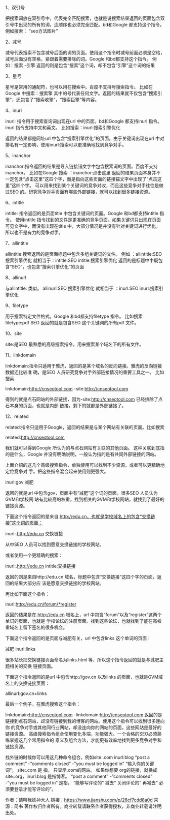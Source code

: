 1、双引号

把搜索词放在双引号中，代表完全匹配搜索，也就是说搜索结果返回的页面包含双引号中出现的所有的词，连顺序也必须完全匹配。bd和Google 都支持这个指令。例如搜索： “seo方法图片”

2、减号

减号代表搜索不包含减号后面的词的页面。使用这个指令时减号前面必须是空格，减号后面没有空格，紧跟着需要排除的词。Google 和bd都支持这个指令。 例如：搜索 -引擎 返回的则是包含“搜索”这个词，却不包含“引擎”这个词的结果

3、星号

星号是常用的通配符，也可以用在搜索中。百度不支持号搜索指令。 比如在Google 中搜索：搜索擎 其中的号代表任何文字。返回的结果就不仅包含“搜索引擎”，还包含了“搜索收擎”，“搜索巨擎”等内容。

4、inurl

inurl: 指令用于搜索查询词出现在url 中的页面。bd和Google 都支持inurl 指令。inurl 指令支持中文和英文。 比如搜索：inurl:搜索引擎优化

返回的结果都是网址url 中包含“搜索引擎优化”的页面。由于关键词出现在url 中对排名有一定影响，使用inurl:搜索可以更准确地找到竞争对手。

5、inanchor

inanchor:指令返回的结果是导入链接锚文字中包含搜索词的页面。百度不支持inanchor。 比如在Google 搜索 ：inanchor:点击这里 返回的结果页面本身并不一定包含“点击这里”这四个字，而是指向这些页面的链接锚文字中出现了“点击这里”这四个字。 可以用来找到某个关键词的竞争对收，而且这些竞争对手往往是做过SEO 的。研究竞争对手页面有哪些外部链接，就可以找到很多链接资源。

6、intitle

intitle: 指令返回的是页面title 中包含关键词的页面。Google 和bd都支持intitle 指令。 使用intitle 指令找到的文件是更准确的竞争页面。如果关键词只出现在页面可见文字中，而没有出现在title 中，大部分情况是并没有针对关键词进行优化，所以也不是有力的竞争对手。

7、allintitle

allintitle:搜索返回的是页面标题中包含多组关键词的文件。 例如 ：allintitle:SEO 搜索引擎优化 就相当于：intitle:SEO intitle:搜索引擎优化 返回的是标题中中既包含“SEO”，也包含“搜索引擎优化”的页面

8、allinurl

与allintitle: 类似。 allinurl:SEO 搜索引擎优化 就相当于 ：inurl:SEO inurl:搜索引擎优化

9、filetype

用于搜索特定文件格式。Google 和bd都支持filetype 指令。 比如搜索filetype:pdf SEO 返回的就是包含SEO 这个关键词的所有pdf 文件。

10、site

site:是SEO 最熟悉的高级搜索指令，用来搜索某个域名下的所有文件。

11、linkdomain

linkdomain:指令只适用于雅虎，返回的是某个域名的反向链接。雅虎的反向链接数据还比较准 确，是SEO 人员研究竞争对手外部链接情况的重要工具之一。 比如搜索

linkdomain:http://cnseotool.com -site:http://cnseotool.com

得到的就是点石网站的外部链接，因为-site:http://cnseotool.com 已经排除了点石本身的页面，也就是内部 链接，剩下的就都是外部链接了。

12、related

related:指令只适用于Google，返回的结果是与某个网站有关联的页面。比如搜索

related:http://cnseotool.com

我们就可以得到Google 所认为的与点石网站有关联的其他页面。 这种关联到底指的是什么，Google 并没有明确说明，一般认为指的是有共同外部链接的网站。

上面介绍的这几个高级搜索指令，单独使用可以找到不少资源，或者可以更精确地定位竞争对 手。把这些指令混合起来使用则更强大。

inurl:gov 减肥

返回的就是url 中包含gov，页面中有“减肥”这个词的页面。很多SEO 人员认为GVM和学校网 站有比较高的权重，找到相关的GVM和学校网站，就找到了最好的链接资源。

下面这个指令返回的是来自.http://edu.cn，也就是学校域名上的包含“交换链接”这个词的页面：

inurl:.http://edu.cn 交换链接

从中SEO 人员可以找到愿意交换链接的学校网站。

或者使用一个更精确的搜索：

inurl:.http://edu.cn intitle:交换链接

返回的则是来自http://edu.cn 域名，标题中包含“交换链接”这四个字的页面，返回的结果大部分应 该是愿意交换链接的学校网站。

再比如下面这个指令：

inurl:http://edu.cn/forum/*register

返回的结果是在.http://edu.cn 域名上，url 中包含“forum”以及“register”这两个单词的页面，也就是 学校论坛的注册页面。找到这些论坛，也就找到了能在高权重域名上留下签名的很多机会。

下面这个指令返回的是页面与减肥有关，url 中包含links 这个单词的页面：

减肥 inurl:links

很多站长把交换链接页面命名为links.html 等，所以这个指令返回的就是与减肥主题相关的交换 链接页面。

下面这个指令返回的是url 中包含http://gov.cn 以及links 的页面，也就是GVM域名上的交换链接页面：

allinurl:gov.cn+links

最后一个例子，在雅虎搜索这个指令：

linkdomain:http://cnseotool.com -linkdomain:http://cnseotool.com 返回的是链接到点石网站，却没有链接到我的博客的网站。使用这个指令可以找到很多连向你 的竞争对手或其他同行业网站，却没连向你的网站的页面，这些网站是最好的链接资源。 高级搜索指令组合使用变化多端，功能强大。一个合格的SEO必须熟练掌握这几个常用指令的 意义及组合方法，才能更有效率地找到更多竞争对手和链接资源。

找外链的时候你可以用这几种命令组合，例如site:.com inurl:blog “post a comment” -”comments closed” -”you must be logged in” “输入你的关键词“， site:.com 是 指， 只显示.com的网站。 如果你想要 org的链接，就换成 site:.org，inurl:blog 是指博客。 “post a comment” -”comments closed” -”you must be logged in” 是指， “能够写评论的” 减去“ 关闭评论的” 再减去“ 必须要登录才能写评论的”。

作者：请叫我妖神大人
链接：https://www.jianshu.com/p/26cf7cdd8a0d
來源：简书
著作权归作者所有。商业转载请联系作者获得授权，非商业转载请注明出处。